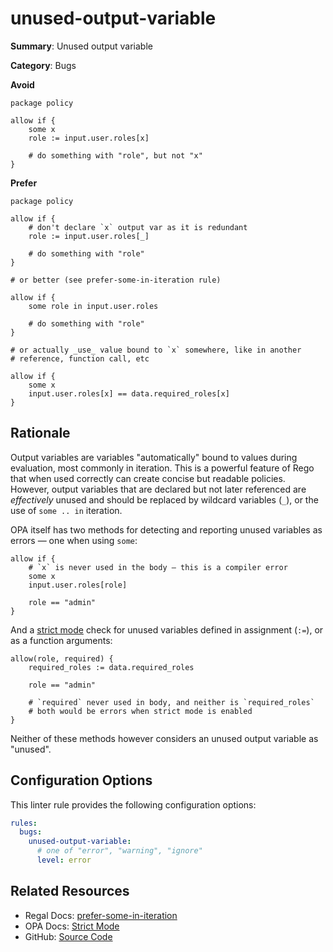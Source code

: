 # unused-output-variable

**Summary**: Unused output variable

**Category**: Bugs

**Avoid**
```rego
package policy

allow if {
    some x
    role := input.user.roles[x]

    # do something with "role", but not "x"
}
```

**Prefer**
```rego
package policy

allow if {
    # don't declare `x` output var as it is redundant
    role := input.user.roles[_]

    # do something with "role"
}

# or better (see prefer-some-in-iteration rule)

allow if {
    some role in input.user.roles

    # do something with "role"
}

# or actually _use_ value bound to `x` somewhere, like in another
# reference, function call, etc

allow if {
    some x
    input.user.roles[x] == data.required_roles[x]
}
```

## Rationale

Output variables are variables "automatically" bound to values during evaluation, most commonly in iteration. This is
a powerful feature of Rego that when used correctly can create concise but readable policies. However, output variables
that are declared but not later referenced are _effectively_ unused and should be replaced by wildcard variables (`_`),
or the use of `some .. in` iteration.

OPA itself has two methods for detecting and reporting unused variables as errors — one when using `some`:

```rego
allow if {
    # `x` is never used in the body — this is a compiler error
    some x
    input.user.roles[role]

    role == "admin"
}
```

And a [strict mode](https://www.openpolicyagent.org/docs/policy-language/#strict-mode) check for unused
variables defined in assignment (`:=`), or as a function arguments:

```rego
allow(role, required) {
    required_roles := data.required_roles

    role == "admin"

    # `required` never used in body, and neither is `required_roles`
    # both would be errors when strict mode is enabled
}
```

Neither of these methods however considers an unused output variable as "unused".

## Configuration Options

This linter rule provides the following configuration options:

```yaml
rules:
  bugs:
    unused-output-variable:
      # one of "error", "warning", "ignore"
      level: error
```

## Related Resources

- Regal Docs: [prefer-some-in-iteration](https://openpolicyagent.org/projects/regal/rules/style/prefer-some-in-iteration)
- OPA Docs: [Strict Mode](https://www.openpolicyagent.org/docs/policy-language/#strict-mode)
- GitHub: [Source Code](https://github.com/open-policy-agent/regal/blob/main/bundle/regal/rules/bugs/unused-output-variable/unused_output_variable.rego)
